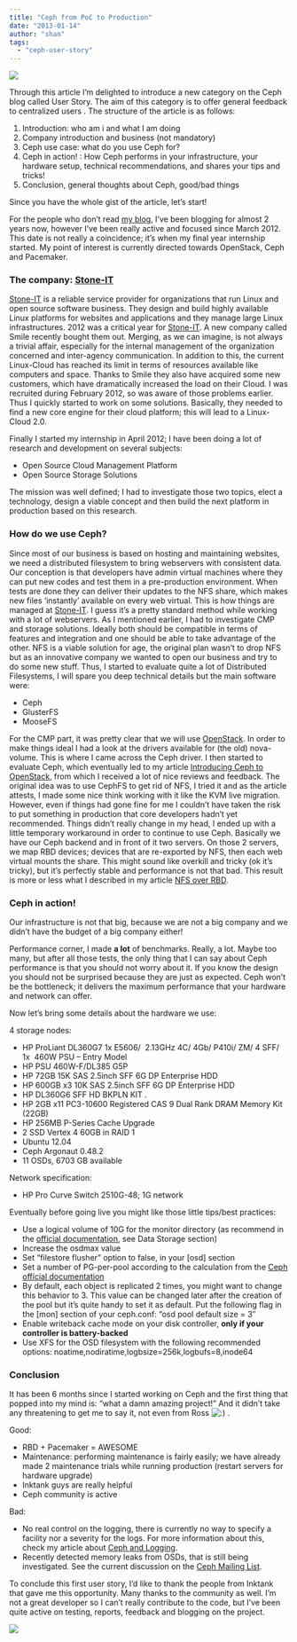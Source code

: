 ```yaml
---
title: "Ceph from PoC to Production"
date: "2013-01-14"
author: "shan"
tags: 
  - "ceph-user-story"
---
```


[![](images/ceph-poc-prod-460x197.jpg)](http://ceph.com/user-story/ceph-from-poc-to-production/attachment/ceph-poc-prod/)

Through this article I’m delighted to introduce a new category on the Ceph blog called User Story. The aim of this category is to offer general feedback to centralized users . The structure of the article is as follows:

1. Introduction: who am i and what I am doing
2. Company introduction and business (not mandatory)
3. Ceph use case: what do you use Ceph for?
4. Ceph in action! : How Ceph performs in your infrastructure, your hardware setup, technical recommendations, and shares your tips and tricks!
5. Conclusion, general thoughts about Ceph, good/bad things

Since you have the whole gist of the article, let’s start!

For the people who don’t read [my blog](http://sebastien-han.fr/blog/ "my blog"), I’ve been blogging for almost 2 years now, however I’ve been really active and focused since March 2012. This date is not really a coincidence; it’s when my final year internship started. My point of interest is currently directed towards OpenStack, Ceph and Pacemaker.

### The company: [Stone-IT](http://www.stone-it.com)

[Stone-IT](http://www.stone-it.com) is a reliable service provider for organizations that run Linux and open source software business. They design and build highly available Linux platforms for websites and applications and they manage large Linux infrastructures. 2012 was a critical year for [Stone-IT](http://www.stone-it.com). A new company called Smile recently bought them out. Merging, as we can imagine, is not always a trivial affair, especially for the internal management of the organization concerned and inter-agency communication. In addition to this, the current Linux-Cloud has reached its limit in terms of resources available like computers and space. Thanks to Smile they also have acquired some new customers, which have dramatically increased the load on their Cloud. I was recruited during February 2012, so was aware of those problems earlier. Thus I quickly started to work on some solutions. Basically, they needed to find a new core engine for their cloud platform; this will lead to a Linux-Cloud 2.0.

Finally I started my internship in April 2012; I have been doing a lot of research and development on several subjects:

- Open Source Cloud Management Platform
- Open Source Storage Solutions

The mission was well defined; I had to investigate those two topics, elect a technology, design a viable concept and then build the next platform in production based on this research.

### How do we use Ceph?

Since most of our business is based on hosting and maintaining websites, we need a distributed filesystem to bring webservers with consistent data. Our conception is that developers have admin virtual machines where they can put new codes and test them in a pre-production environment. When tests are done they can deliver their updates to the NFS share, which makes new files ‘instantly’ available on every web virtual. This is how things are managed at [Stone-IT](http://www.stone-it.com). I guess it’s a pretty standard method while working with a lot of webservers. As I mentioned earlier, I had to investigate CMP and storage solutions. Ideally both should be compatible in terms of features and integration and one should be able to take advantage of the other. NFS is a viable solution for age, the original plan wasn’t to drop NFS but as an innovative company we wanted to open our business and try to do some new stuff. Thus, I started to evaluate quite a lot of Distributed Filesystems, I will spare you deep technical details but the main software were:

- Ceph
- GlusterFS
- MooseFS

For the CMP part, it was pretty clear that we will use [OpenStack](http://www.openstack.org). In order to make things ideal I had a look at the drivers available for (the old) nova-volume. This is where I came across the Ceph driver. I then started to evaluate Ceph, which eventually led to my article [Introducing Ceph to OpenStack](http://www.sebastien-han.fr/blog/2012/06/10/introducing-ceph-to-openstack/), from which I received a lot of nice reviews and feedback. The original idea was to use CephFS to get rid of NFS, I tried it and as the article attests, I made some nice think working with it like the KVM live migration. However, even if things had gone fine for me I couldn’t have taken the risk to put something in production that core developers hadn’t yet recommended. Things didn’t really change in my head, I ended up with a little temporary workaround in order to continue to use Ceph. Basically we have our Ceph backend and in front of it two servers. On those 2 servers, we map RBD devices; devices that are re-exported by NFS, then each web virtual mounts the share. This might sound like overkill and tricky (ok it’s tricky), but it’s perfectly stable and performance is not that bad. This result is more or less what I described in my article [NFS over RBD](http://www.sebastien-han.fr/blog/2012/07/06/nfs-over-rbd/).

### Ceph in action!

Our infrastructure is not that big, because we are not a big company and we didn’t have the budget of a big company either!

Performance corner, I made **a lot** of benchmarks. Really, a lot. Maybe too many, but after all those tests, the only thing that I can say about Ceph performance is that you should not worry about it. If you know the design you should not be surprised because they are just as expected. Ceph won’t be the bottleneck; it delivers the maximum performance that your hardware and network can offer.

Now let’s bring some details about the hardware we use:

4 storage nodes:

- HP ProLiant DL360G7 1x E5606/  2.13GHz 4C/ 4Gb/ P410i/ ZM/ 4 SFF/ 1x  460W PSU – Entry Model
- HP PSU 460W-F/DL385 G5P
- HP 72GB 15K SAS 2.5inch SFF 6G DP Enterprise HDD
- HP 600GB x3 10K SAS 2.5inch SFF 6G DP Enterprise HDD
- HP DL360G6 SFF HD BKPLN KIT .
- HP 2GB x11 PC3-10600 Registered CAS 9 Dual Rank DRAM Memory Kit (22GB)
- HP 256MB P-Series Cache Upgrade
- 2 SSD Vertex 4 60GB in RAID 1
- Ubuntu 12.04
- Ceph Argonaut 0.48.2
- 11 OSDs, 6703 GB available

Network specification:

- HP Pro Curve Switch 2510G-48; 1G network

Eventually before going live you might like those little tips/best practices:

- Use a logical volume of 10G for the monitor directory (as recommend in the [official documentation](http://ceph.com/docs/master/install/hardware-recommendations/), see Data Storage section)
- Increase the osdmax value
- Set “filestore flusher” option to false, in your \[osd\] section
- Set a number of PG-per-pool according to the calculation from the [Ceph official documentation](http://ceph.com/docs/master/cluster-ops/placement-groups/)
- By default, each object is replicated 2 times, you might want to change this behavior to 3. This value can be changed later after the creation of the pool but it’s quite handy to set it as default. Put the following flag in the \[mon\] section of your ceph.conf: “osd pool default size = 3″
- Enable writeback cache mode on your disk controller, **only if your controller is battery-backed**
- Use XFS for the OSD filesystem with the following recommended options: noatime,nodiratime,logbsize=256k,logbufs=8,inode64

### Conclusion

It has been 6 months since I started working on Ceph and the first thing that popped into my mind is: “what a damn amazing project!” And it didn’t take any threatening to get me to say it, not even from Ross ![:)](http://ceph.com/wp-includes/images/smilies/icon_smile.gif) .

Good:

- RBD + Pacemaker = AWESOME
- Maintenance: performing maintenance is fairly easily; we have already made 2 maintenance trials while running production (restart servers for hardware upgrade)
- Inktank guys are really helpful
- Ceph community is active

Bad:

- No real control on the logging, there is currently no way to specify a facility nor a severity for the logs. For more information about this, check my article about [Ceph and Logging](http://www.sebastien-han.fr/blog/2013/01/07/logging-in-ceph/).
- Recently detected memory leaks from OSDs, that is still being investigated. See the current discussion on the [Ceph Mailing List](http://www.mail-archive.com/ceph-devel@vger.kernel.org/msg11000.html).

To conclude this first user story, I’d like to thank the people from Inktank that gave me this opportunity. Many thanks to the community as well. I’m not a great developer so I can’t really contribute to the code, but I’ve been quite active on testing, reports, feedback and blogging on the project.

![](http://track.hubspot.com/__ptq.gif?a=268973&k=14&bu=http://ceph.com&r=http://ceph.com/user-story/ceph-from-poc-to-production/&bvt=rss&p=wordpress)
